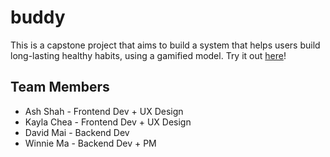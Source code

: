 # buddy

This is a capstone project that aims to build a system that helps users build long-lasting healthy habits, using a gamified model. Try it out [here](https://buddy-7d855.web.app/)!

## Team Members
* Ash Shah - Frontend Dev + UX Design
* Kayla Chea - Frontend Dev + UX Design
* David Mai - Backend Dev
* Winnie Ma - Backend Dev + PM
